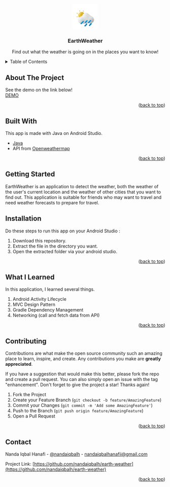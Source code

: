 <div id="top"></div>
<!-- PROJECT LOGO -->
<br />
<div align="center">
  <a href="https://github.com/nandaiqbalh/earth-weather">
    <img src="app/src/main/res/drawable/logo.png" alt="Logo" width="80" height="80">
  </a>

  <h3 align="center">EarthWeather</h3>

  <p align="center">
    Find out what the weather is going on in the places you want to know!
    <br />
  </p>
</div>

<!-- TABLE OF CONTENTS -->
<details>
  <summary>Table of Contents</summary>
  <ol>
    <li>
      <a href="#about-the-project">About The Project</a>
      <ul>
        <li><a href="#built-with">Built With</a></li>
      </ul>
    </li>
    <li>
      <a href="#getting-started">Getting Started</a>
    </li>
        <li>
      <a href="#what-i-learned">What I learned</a>
    </li>
    <li>
      <a href="#installation">Installation</a></li>
    </li>
    <li>
      <a href="#contributing">Contributing</a>
  </li>
    <li>
      <a href="#contact">Contact</a>
  </li>
  </ol>
</details>


<!-- ABOUT THE PROJECT -->
## About The Project

See the demo on the link below!
<br />
[DEMO](https://github.com/nandaiqbalh/earth-weather/tree/master/APLICATION_DEMO)

<p align="right">(<a href="#top">back to top</a>)</p>



## Built With

This app is made with Java on Android Studio.
* [Java](https://www.java.com/en/)
* API from [Openweathermap](https://openweathermap.org/)


<p align="right">(<a href="#top">back to top</a>)</p>


<!-- GETTING STARTED -->
## Getting Started

EarthWeather is an application to detect the weather, both the weather of the user's current location and the weather of other cities that you want to find out. This application is suitable for friends who may want to travel and need weather forecasts to prepare for travel.

## Installation
Do these steps to run this app on your Android Studio :
1. Download this repository.
2. Extract the file in the directory you want.
3. Open the extracted folder via your android studio.

<p align="right">(<a href="#top">back to top</a>)</p>

## What I Learned

In this application, I learned several things.
1. Android Activity Lifecycle
2. MVC Design Pattern
3. Gradle Dependency Management 
4. Networking (call and fetch data from API)

<p align="right">(<a href="#top">back to top</a>)</p>

<!-- CONTRIBUTING -->
## Contributing

Contributions are what make the open source community such an amazing place to learn, inspire, and create. Any contributions you make are **greatly appreciated**.

If you have a suggestion that would make this better, please fork the repo and create a pull request. You can also simply open an issue with the tag "enhancement".
Don't forget to give the project a star! Thanks again!

1. Fork the Project
2. Create your Feature Branch (`git checkout -b feature/AmazingFeature`)
3. Commit your Changes (`git commit -m 'Add some AmazingFeature'`)
4. Push to the Branch (`git push origin feature/AmazingFeature`)
5. Open a Pull Request

<p align="right">(<a href="#top">back to top</a>)</p>

<!-- CONTACT -->
## Contact

Nanda Iqbal Hanafi - [@nandaiqbalh](https://instagram.com/nandaiqbalh) - nandaiqbalhanafii@gmail.com

Project Link: [https://github.com/nandaiqbalh/earth-weather](https://github.com/nandaiqbalh/earth-weather)

<p align="right">(<a href="#top">back to top</a>)</p>
